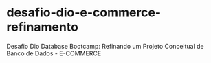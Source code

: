 # desafio-dio-e-commerce-refinamento
Desafio Dio Database Bootcamp: Refinando um Projeto Conceitual de Banco de Dados - E-COMMERCE
